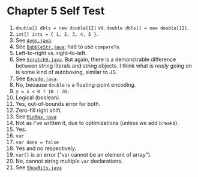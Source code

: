 # Chapter 5 Self Test

1. `double[] dbls = new double[12]` vs. `double dbls[] = new double[12]`.
2. `int[] ints = { 1, 2, 3, 4, 5 }`.
3. See [`Avgs.java`](Avgs.java).
4. See [`BubbleStr.java`](BubbleStr.java); had to use `compareTo`.
5. Left-to-right vs. right-to-left.
6. See [`Scratch5.java`](Scratch5.java). But again, there is a demonstrable difference between string literals and string objects. I think what is _really_ going on is some kind of autoboxing, similar to JS.
7. See [`Encode.java`](Encode.java).
8. No, because `double` is a floating-point encoding.
9. `y = x < 0 ? 10 : 20;`
10. Logical (boolean).
11. Yes, out-of-bounds error for both.
12. Zero-fill right shift.
13. See [`MinMax.java`](MinMax.java)
14. Not as I've written it, due to optimizations (unless we add `break`s).
15. Yes.
16. `var`
17. `var done = false`
18. Yes and no respectively.
19. `var[]` is an error ("var cannot be an element of array").
20. No, cannot string multiple `var` declarations.
21. See [`ShowBits.java`](ShowBits.java)
